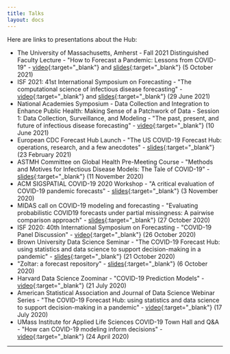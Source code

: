 ```yaml
---
title: Talks
layout: docs
---
```


Here are links to presentations about the Hub:

- The University of Massachusetts, Amherst - Fall 2021 Distinguished Faculty Lecture - "How to Forecast a Pandemic: Lessons from COVID-19" - [video](https://www.umass.edu/gateway/distinguished-faculty-lecture-series){:target="_blank"} and [slides](/talks/202110-chancellors.pdf){:target="_blank"} (5 October 2021)
- ISF 2021: 41st International Symposium on Forecasting - "The computational science of infectious disease forecasting" - [video](https://www.nationalacademies.org/event/06-10-2021/data-collection-and-integration-to-enhance-public-health-making-sense-of-a-patchwork-of-data){:target="_blank"} and [slides](/talks/202106-isf-reich.pdf){:target="_blank"} (29 June 2021)
- National Academies Symposium - Data Collection and Integration to Enhance Public Health: Making Sense of a Patchwork of Data - Session 1: Data Collection, Surveillance, and Modeling - "The past, present, and future of infectious disease forecasting" - [video](https://youtu.be/2b6ITOOpFtc){:target="_blank"} (10 June 2021)
- European CDC Forecast Hub Launch - "The US COVID-19 Forecast Hub: operations, research, and a few anecdotes" - [slides](/talks/202102-ECDC.pdf){:target="_blank"} (23 February 2021)
- ASTMH Committee on Global Health Pre-Meeting Course - "Methods and Motives for Infectious Disease Models: The Tale of COVID-19" - [slides](/talks/202011-astmh-modeling-outbreaks.pdf){:target="_blank"} (11 November 2020)
- ACM SIGSPATIAL COVID-19 2020 Workshop - "A critical evaluation of COVID-19 pandemic forecasts" - [slides](/talks/202011-acm-sigspatial.pdf){:target="_blank"} (3 November 2020)
- MIDAS call on COVID-19 modeling and forecasting - "Evaluating probabilistic COVID19 forecasts under partial missingness: A pairwise comparison approach" - [slides](/talks/2020-10-27-Bracher_Pairwise_Comparisons.pdf){:target="_blank"} (27 October 2020)
- ISF 2020: 40th International Symposium on Forecasting - "COVID-19 Panel Discussion" - [video](https://youtu.be/wQrNzqAeeRc){:target="_blank"} (26 October 2020)
- Brown University Data Science Seminar - "The COVID-19 Forecast Hub: using statistics and data science to support decision-making in a pandemic" - [slides](/talks/2020-10-21-COVIDhub-Brown-seminar-slides.pdf){:target="_blank"} (21 October 2020)
- "Zoltar: a forecast repository" - [slides](/talks/zoltar.html){:target="_blank"} (6 October 2020)
- Harvard Data Science Zoominar - "COVID-19 Prediction Models" - [video](https://youtu.be/rnpgtWywRcU){:target="_blank"} (21 July 2020)
- American Statistical Association and Journal of Data Science Webinar Series - "The COVID-19 Forecast Hub: using statistics and data science to support decision-making in a pandemic" - [video](https://uconn-cmr.webex.com/recordingservice/sites/uconn-cmr/recording/play/f9824b479ead48b28c24c440038ee02e){:target="_blank"} (17 July 2020)
- UMass Institute for Applied Life Sciences COVID-19 Town Hall and Q&A - "How can COVID-19 modeling inform decisions" - [video](https://www.umass.edu/ials/ials-covid-19-town-hall-and-qa-recap){:target="_blank"} (24 April 2020)

***
